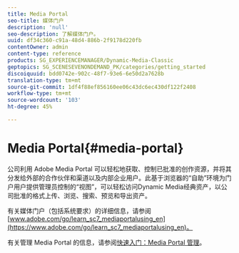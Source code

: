 ```yaml
---
title: Media Portal
seo-title: 媒体门户
description: 'null'
seo-description: 了解媒体门户。
uuid: df34c360-c91a-48d4-886b-2f9178d220fb
contentOwner: admin
content-type: reference
products: SG_EXPERIENCEMANAGER/Dynamic-Media-Classic
geptopics: SG_SCENESEVENONDEMAND_PK/categories/getting_started
discoiquuid: bdd0742e-902c-48f7-93e6-6e50d2a7628b
translation-type: tm+mt
source-git-commit: 1df4f88ef856160ee06c43dc6ec430df122f2408
workflow-type: tm+mt
source-wordcount: '103'
ht-degree: 45%

---
```



# Media Portal{#media-portal}

公司利用 Adobe Media Portal 可以轻松地获取、控制已批准的创作资源，并将其分发给外部的合作伙伴和渠道以及内部企业用户。此基于浏览器的“自助”环境为门户用户提供管理员控制的“视图”，可以轻松访问Dynamic Media经典资产，以公司批准的格式上传、浏览、搜索、预览和导出资产。

有关媒体门户（包括系统要求）的详细信息，请参阅[www.adobe.com/go/learn_sc7_mediaportalusing_en](https://www.adobe.com/go/learn_sc7_mediaportalusing_en)。

有关管理 Media Portal 的信息，请参阅[快速入门：Media Portal 管理](quick-start-media-portal-administration.md#quick_start_media_portal_administration)。
